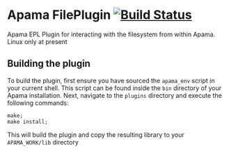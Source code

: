 # Apama FilePlugin [![Build Status](https://travis-ci.org/CallumAttryde/apama_file_transport.svg?branch=master)](https://travis-ci.org/CallumAttryde/apama_file_transport)

Apama EPL Plugin for interacting with the filesystem from within Apama. Linux only at present

## Building the plugin

To build the plugin, first ensure you have sourced the `apama_env` script in your current shell. This script can be found inside the `bin` directory of your Apama installation. Next, navigate to the `plugins` directory and execute the following commands:

    make;
    make install;
    
This will build the plugin and copy the resulting library to your `APAMA_WORK/lib` directory

